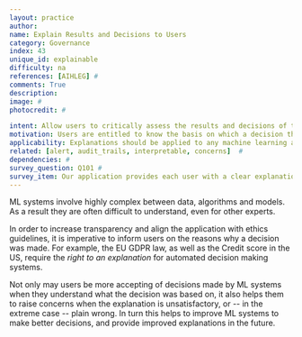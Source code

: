 ```yaml
---
layout: practice
author:
name: Explain Results and Decisions to Users
category: Governance
index: 43
unique_id: explainable
difficulty: na
references: [AIHLEG] #
comments: True
description:
image: #
photocredit: #

intent: Allow users to critically assess the results and decisions of the ML application, so they can accept them on an informed basis, or catch possible errors.
motivation: Users are entitled to know the basis on which a decision that affects them was made. #
applicability: Explanations should be applied to any machine learning application.
related: [alert, audit_trails, interpretable, concerns]  #
dependencies: #
survey_question: Q101 #
survey_item: Our application provides each user with a clear explanation of the results or decisions that they receive.
---
```


ML systems involve highly complex between data, algorithms and models. As a result they are often difficult to understand, even for other experts.

In order to increase transparency and align the application with ethics guidelines, it is imperative to inform users on the reasons why a decision was made.
For example, the EU GDPR law, as well as the Credit score in the US, require the *right to an explanation* for automated decision making systems.

Not only may users be more accepting of decisions made by ML systems when they understand what the decision was based on, it also helps them to raise concerns when the explanation is unsatisfactory, or -- in the extreme case -- plain wrong. In turn this helps to improve ML systems to make better decisions, and provide improved explanations in the future.
